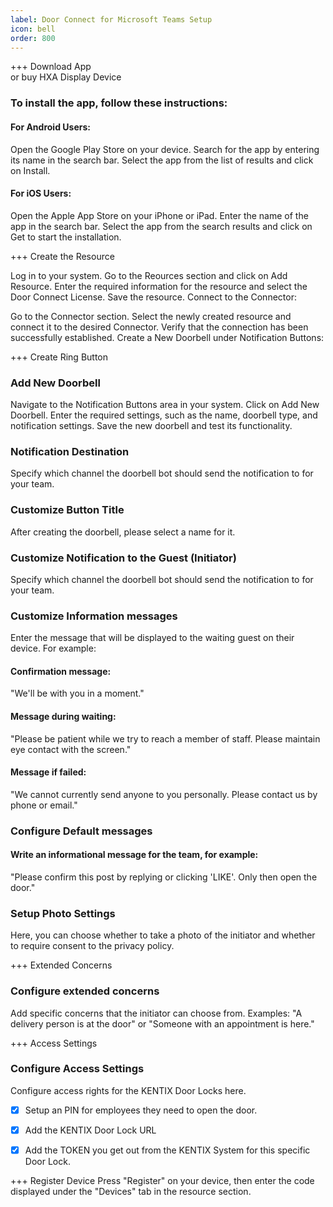 ```yaml
---
label: Door Connect for Microsoft Teams Setup
icon: bell
order: 800
---
```


+++ Download App</br> or buy HXA Display Device

### To install the app, follow these instructions:

#### For Android Users:

Open the Google Play Store on your device.
Search for the app by entering its name in the search bar.
Select the app from the list of results and click on Install.

#### For iOS Users:

Open the Apple App Store on your iPhone or iPad.
Enter the name of the app in the search bar.
Select the app from the search results and click on Get to start the installation.

+++ Create the Resource

Log in to your system.
Go to the Reources section and click on Add Resource.
Enter the required information for the resource and select the Door Connect License.
Save the resource.
Connect to the Connector:

Go to the Connector section.
Select the newly created resource and connect it to the desired Connector.
Verify that the connection has been successfully established.
Create a New Doorbell under Notification Buttons:


+++ Create Ring Button

### Add New Doorbell

Navigate to the Notification Buttons area in your system.
Click on Add New Doorbell.
Enter the required settings, such as the name, doorbell type, and notification settings.
Save the new doorbell and test its functionality.

### Notification Destination
Specify which channel the doorbell bot should send the notification to for your team.

### Customize Button Title
After creating the doorbell, please select a name for it.

### Customize Notification to the Guest (Initiator)
Specify which channel the doorbell bot should send the notification to for your team.


### Customize Information messages
Enter the message that will be displayed to the waiting guest on their device. For example:

#### Confirmation message:
"We'll be with you in a moment."

#### Message during waiting:
"Please be patient while we try to reach a member of staff. Please maintain eye contact with the screen."

#### Message if failed:
"We cannot currently send anyone to you personally. Please contact us by phone or email."

### Configure Default messages
#### Write an informational message for the team, for example:
"Please confirm this post by replying or clicking 'LIKE'. Only then open the door."

### Setup Photo Settings
Here, you can choose whether to take a photo of the initiator and whether to require consent to the privacy policy.

+++ Extended Concerns

### Configure extended concerns
Add specific concerns that the initiator can choose from. Examples: "A delivery person is at the door" or "Someone with an appointment is here."


+++ Access Settings

### Configure Access Settings
Configure access rights for the KENTIX Door Locks here.

- [x] Setup an PIN for employees they need to open the door.
- [x] Add the KENTIX Door Lock URL
- [x] Add the TOKEN you get out from the KENTIX System for this specific Door Lock.



+++ Register Device
Press "Register" on your device, then enter the code displayed under the "Devices" tab in the resource section.